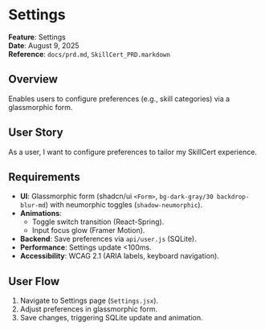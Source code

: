# Settings

**Feature**: Settings  
**Date**: August 9, 2025  
**Reference**: `docs/prd.md`, `SkillCert_PRD.markdown`

## Overview
Enables users to configure preferences (e.g., skill categories) via a glassmorphic form.

## User Story
As a user, I want to configure preferences to tailor my SkillCert experience.

## Requirements
- **UI**: Glassmorphic form (shadcn/ui `<Form>`, `bg-dark-gray/30 backdrop-blur-md`) with neumorphic toggles (`shadow-neumorphic`).
- **Animations**:
  - Toggle switch transition (React-Spring).
  - Input focus glow (Framer Motion).
- **Backend**: Save preferences via `api/user.js` (SQLite).
- **Performance**: Settings update <100ms.
- **Accessibility**: WCAG 2.1 (ARIA labels, keyboard navigation).

## User Flow
1. Navigate to Settings page (`Settings.jsx`).
2. Adjust preferences in glassmorphic form.
3. Save changes, triggering SQLite update and animation.